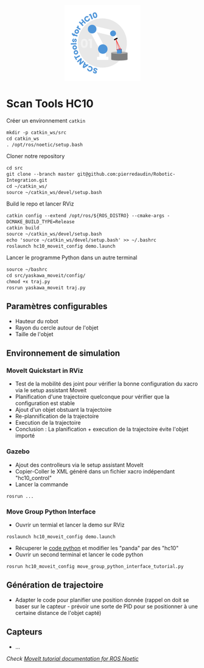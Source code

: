 <p align="center">
  <img src="/img/logo.png" alt="" width="200"/>
</p>

# Scan Tools HC10

Créer un environnement `catkin`
```
mkdir -p catkin_ws/src
cd catkin_ws
. /opt/ros/noetic/setup.bash
```

Cloner notre repository
```
cd src
git clone --branch master git@github.com:pierredaudin/Robotic-Integration.git
cd ~/catkin_ws/
source ~/catkin_ws/devel/setup.bash
```

Build le repo et lancer RViz
```
catkin config --extend /opt/ros/${ROS_DISTRO} --cmake-args -DCMAKE_BUILD_TYPE=Release
catkin build
source ~/catkin_ws/devel/setup.bash
echo 'source ~/catkin_ws/devel/setup.bash' >> ~/.bashrc
roslaunch hc10_moveit_config demo.launch
```

Lancer le programme Python dans un autre terminal
```
source ~/bashrc
cd src/yaskawa_moveit/config/
chmod +x traj.py
rosrun yaskawa_moveit traj.py
```

## Paramètres configurables
* Hauteur du robot
* Rayon du cercle autour de l'objet
* Taille de l'objet

## Environnement de simulation

### MoveIt Quickstart in RViz
- Test de la mobilité des joint pour vérifier la bonne configuration du xacro via le setup assistant Moveit
- Planification d'une trajectoire quelconque pour vérifier que la configuration est stable
- Ajout d'un objet obstuant la trajectoire
- Re-plannification de la trajectoire
- Execution de la trajectoire
- Conclusion : La planification + execution de la trajectoire évite l'objet importé

### Gazebo
- Ajout des controlleurs via le setup assistant MoveIt
- Copier-Coller le XML généré dans un fichier xacro indépendant "hc10_control"
- Lancer la commande
```
rosrun ...
```

### Move Group Python Interface
- Ouvrir un termial et lancer la demo sur RViz 
```
roslaunch hc10_moveit_config demo.launch
```
- Récuperer le [code python](https://github.com/moveit/moveit_tutorials/blob/master/doc/move_group_python_interface/scripts/move_group_python_interface_tutorial.py) et modifier les "panda" par des "hc10"
- Ouvrir un second terminal et lancer le code python
```
rosrun hc10_moveit_config move_group_python_interface_tutorial.py
```

## Génération de trajectoire
- Adapter le code pour planifier une position donnée (rappel on doit se baser sur le capteur - prévoir une sorte de PID pour se positionner à une certaine distance de l'objet capté)

## Capteurs
- ...

*Check [MoveIt tutorial documentation for ROS Noetic](https://moveit.github.io/moveit_tutorials/)*

